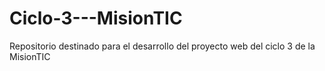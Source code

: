 # Ciclo-3---MisionTIC
Repositorio destinado para el desarrollo del proyecto web  del ciclo 3 de la MisionTIC
